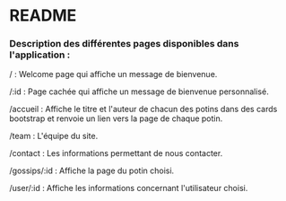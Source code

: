 # README

### Description des différentes pages disponibles dans l'application :

/ : Welcome page qui affiche un message de bienvenue.

/:id : Page cachée qui affiche un message de bienvenue personnalisé.

/accueil : Affiche le titre et l'auteur de chacun des potins dans des cards bootstrap et renvoie un lien vers la page de chaque potin.

/team : L'équipe du site.

/contact : Les informations permettant de nous contacter.

/gossips/:id : Affiche la page du potin choisi.

/user/:id : Affiche les informations concernant l'utilisateur choisi.
